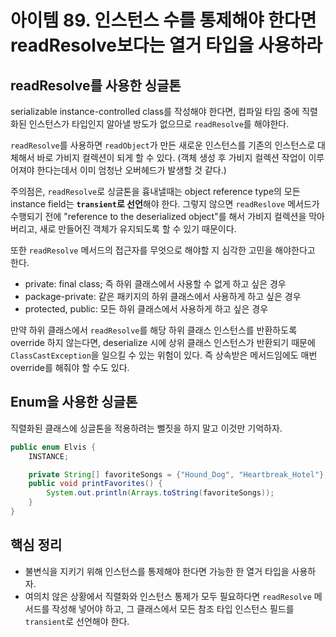 # 아이템 89. 인스턴스 수를 통제해야 한다면 readResolve보다는 열거 타입을 사용하라
## readResolve를 사용한 싱글톤
serializable instance-controlled class를 작성해야 한다면, 컴파일 타임 중에 직렬화된 인스턴스가 타입인지 알아낼 방도가 없으므로 `readResolve`를 해야한다.

`readResolve`를 사용하면 `readObject`가 만든 새로운 인스턴스를 기존의 인스턴스로 대체해서 바로 가비지 컬렉션이 되게 할 수 있다. (객체 생성 후 가비지 컬렉션 작업이 이루어져야 한다는데서 이미 엄청난 오버헤드가 발생할 것 같다.)

주의점은, `readResolve`로 싱글톤을 흉내낼때는 object reference type의 모든 instance field는 **`transient`로 선언**해야 한다. 그렇지 않으면 `readReslove` 메서드가 수행되기 전에 "reference to the deserialized object"를 해서 가비지 컬렉션을 막아버리고, 새로 만들어진 객체가 유지되도록 할 수 있기 때문이다.

또한 `readResolve` 메서드의 접근자를 무엇으로 해야할 지 심각한 고민을 해야한다고 한다.
- private: final class; 즉 하위 클래스에서 사용할 수 없게 하고 싶은 경우
- package-private: 같은 패키지의 하위 클래스에서 사용하게 하고 싶은 경우
- protected, public: 모든 하위 클래스에서 사용하게 하고 싶은 경우

만약 하위 클래스에서 `readResolve`를 해당 하위 클래스 인스턴스를 반환하도록 override 하지 않는다면, deserialize 시에 상위 클래스 인스턴스가 반환되기 때문에 `ClassCastException`을 일으킬 수 있는 위험이 있다. 즉 상속받은 메서드임에도 매번 override를 해줘야 할 수도 있다.

## Enum을 사용한 싱글톤
직렬화된 클래스에 싱글톤을 적용하려는 뻘짓을 하지 말고 이것만 기억하자.
```java
public enum Elvis {
    INSTANCE;

    private String[] favoriteSongs = {"Hound_Dog", "Heartbreak_Hotel"};
    public void printFavorites() {
        System.out.println(Arrays.toString(favoriteSongs));
    }
}
```

## 핵심 정리
- 불변식을 지키기 위해 인스턴스를 통제해야 한다면 가능한 한 열거 타입을 사용하자.
- 여의치 않은 상황에서 직렬화와 인스턴스 통제가 모두 필요하다면 `readResolve` 메서드를 작성해 넣어야 하고, 그 클래스에서 모든 참조 타입 인스턴스 필드를 `transient`로 선언해야 한다.